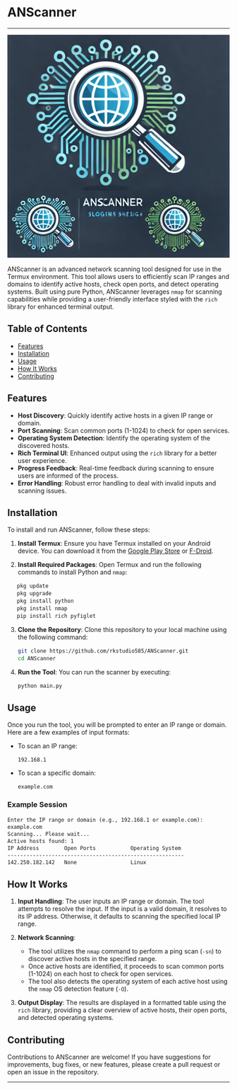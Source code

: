 # ANScanner
---
![111111111](logo1.webp)

ANScanner is an advanced network scanning tool designed for use in the Termux environment. This tool allows users to efficiently scan IP ranges and domains to identify active hosts, check open ports, and detect operating systems. Built using pure Python, ANScanner leverages `nmap` for scanning capabilities while providing a user-friendly interface styled with the `rich` library for enhanced terminal output.

## Table of Contents

- [Features](#features)
- [Installation](#installation)
- [Usage](#usage)
- [How It Works](#how-it-works)
- [Contributing](#contributing)

## Features

- **Host Discovery**: Quickly identify active hosts in a given IP range or domain.
- **Port Scanning**: Scan common ports (1-1024) to check for open services.
- **Operating System Detection**: Identify the operating system of the discovered hosts.
- **Rich Terminal UI**: Enhanced output using the `rich` library for a better user experience.
- **Progress Feedback**: Real-time feedback during scanning to ensure users are informed of the process.
- **Error Handling**: Robust error handling to deal with invalid inputs and scanning issues.

## Installation

To install and run ANScanner, follow these steps:

1. **Install Termux**: Ensure you have Termux installed on your Android device. You can download it from the [Google Play Store](https://play.google.com/store/apps/details?id=com.termux) or [F-Droid](https://f-droid.org/packages/com.termux/).

2. **Install Required Packages**:
   Open Termux and run the following commands to install Python and `nmap`:
```bash
   pkg update
   pkg upgrade
   pkg install python
   pkg install nmap
   pip install rich pyfiglet
```

3. **Clone the Repository**:
   Clone this repository to your local machine using the following command:
   ```bash
   git clone https://github.com/rkstudio585/ANScanner.git
   cd ANScanner
   ```

4. **Run the Tool**:
   You can run the scanner by executing:
   ```bash
   python main.py
   ```

## Usage

Once you run the tool, you will be prompted to enter an IP range or domain. Here are a few examples of input formats:

- To scan an IP range:
  ```ip
  192.168.1
  ```
- To scan a specific domain:
  ```url
  example.com
  ```

### Example Session

```plaintext
Enter the IP range or domain (e.g., 192.168.1 or example.com): example.com
Scanning... Please wait...
Active hosts found: 1
IP Address        Open Ports           Operating System
--------------------------------------------------------
142.250.182.142   None                 Linux
```

## How It Works

1. **Input Handling**: The user inputs an IP range or domain. The tool attempts to resolve the input. If the input is a valid domain, it resolves to its IP address. Otherwise, it defaults to scanning the specified local IP range.

2. **Network Scanning**:
   - The tool utilizes the `nmap` command to perform a ping scan (`-sn`) to discover active hosts in the specified range.
   - Once active hosts are identified, it proceeds to scan common ports (1-1024) on each host to check for open services.
   - The tool also detects the operating system of each active host using the `nmap` OS detection feature (`-O`).

3. **Output Display**: The results are displayed in a formatted table using the `rich` library, providing a clear overview of active hosts, their open ports, and detected operating systems.

## Contributing

Contributions to ANScanner are welcome! If you have suggestions for improvements, bug fixes, or new features, please create a pull request or open an issue in the repository.

---
